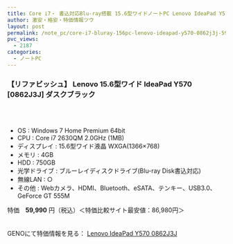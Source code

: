 ```yaml
---
title: Core i7・ 書込対応Blu-ray搭載 15.6型ワイドノートPC Lenovo IdeaPad Y570 0862J3J リファビッシュ特価59990円！
author: 激安・格安・特価情報ツウ
layout: post
permalink: /note_pc/core-i7-bluray-156pc-lenovo-ideapad-y570-0862j3j-59990.html
pvc_views:
  - 2187
categories:
  - ノートPC
---
```

### 【リファビッシュ】 Lenovo 15.6型ワイド IdeaPad Y570 [0862J3J] ダスクブラック

<div class="img-bg2 img_L">
  <a href="http://px.a8.net/svt/ejp?a8mat=1I0DKG+A2L0YI+1TD2+BWGDT&#038;a8ejpredirect=http%3A%2F%2Fwww.geno-web.jp%2Fshopdetail%2F002002000036" title="【リファビッシュ】 Lenovo 15.6型ワイド IdeaPad Y570 [0862J3J] ダスクブラック" target="_blank"><br /> </a><br /> <img border="0" src="http://i2.wp.com/www16.a8.net/0.gif?resize=1%2C1" alt="" data-recalc-dims="1" />
</div>

<!--more-->

  * OS : Windows 7 Home Premium 64bit
  * CPU : Core i7 2630QM 2.0GHz (1MB) 
  * ディスプレイ : 15.6型ワイド液晶 WXGA(1366×768) 
  * メモリ : 4GB 
  * HDD : 750GB
  * 光学ドライブ : ブルーレイディスクドライブ(Blu-ray Disk書込対応)
  * 無線LAN : ○
  * その他 : Webカメラ、HDMI、Bluetooth、eSATA、テンキー、USB3.0、GeForce GT 555M

特価　<span class="tokka-price"><strong>59,990</strong></span> 円（税込）＜特価比較サイト最安値：86,980円＞

　  
GENOにて特価情報を見る： <span class="fs150p"><a href="http://px.a8.net/svt/ejp?a8mat=1I0DKG+A2L0YI+1TD2+BWGDT&#038;a8ejpredirect=http%3A%2F%2Fwww.geno-web.jp%2Fshopdetail%2F002002000036" target="_blank">Lenovo IdeaPad Y570 0862J3J</a></span>